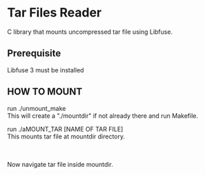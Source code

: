 # Tar Files Reader
 C library  that mounts uncompressed tar file using Libfuse.

## Prerequisite
Libfuse 3 must be installed 

## HOW TO MOUNT
run ./unmount_make <br/> 
This will create a "./mountdir" if not already there and run  Makefile.

run ./aMOUNT_TAR [NAME OF TAR FILE]  <br/>
This mounts tar file at mountdir directory.

<br/><br/>
Now navigate tar file inside mountdir.
